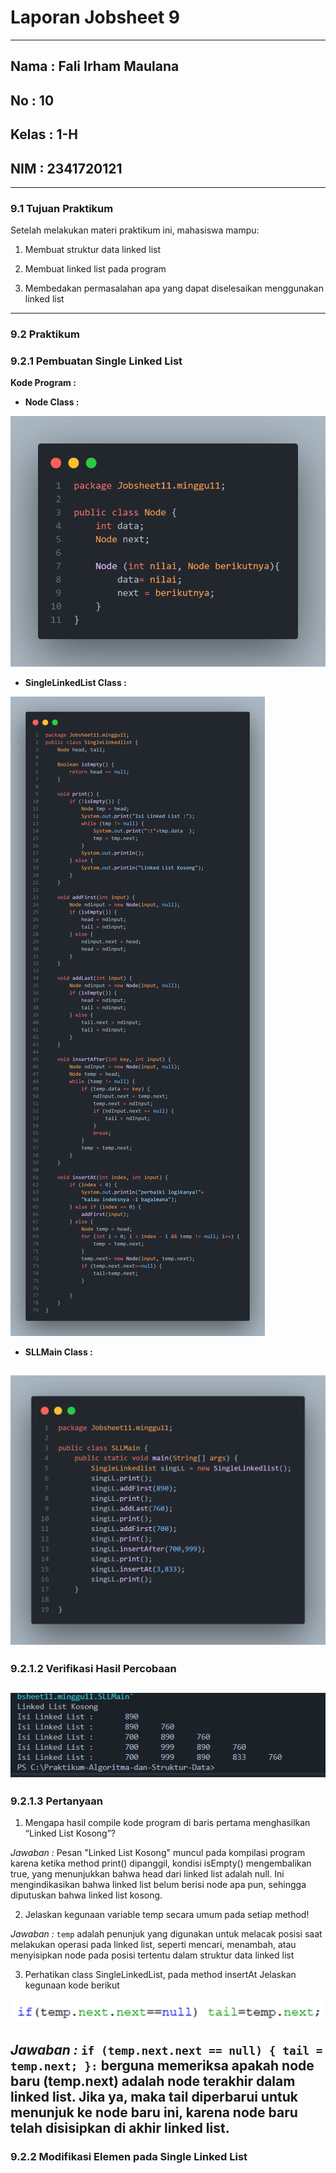 # **Laporan Jobsheet 9**
---
## Nama    : Fali Irham Maulana
## No      : 10
## Kelas   : 1-H
## NIM     : 2341720121
---
### 9.1 Tujuan Praktikum 
Setelah melakukan materi praktikum ini, mahasiswa mampu:

1. Membuat struktur data linked list

2. Membuat linked list pada program

3. Membedakan permasalahan apa yang dapat diselesaikan menggunakan linked list
-----
### 9.2 Praktikum 
### 9.2.1 Pembuatan Single Linked List
**Kode Program :** 

- **Node Class :**

![alt text](code.png)

- **SingleLinkedList Class :**

![alt text](code1.png)

- **SLLMain Class :**

![alt text](code2.png)
-----
### 9.2.1.2 Verifikasi Hasil Percobaan 
![alt text](image.png)
---------
### 9.2.1.3 Pertanyaan 
1. Mengapa hasil compile kode program di baris pertama menghasilkan “Linked List Kosong”?

_Jawaban :_ Pesan "Linked List Kosong" muncul pada kompilasi program karena ketika method print() dipanggil, kondisi isEmpty() mengembalikan true, yang menunjukkan bahwa head dari linked list adalah null. Ini mengindikasikan bahwa linked list belum berisi node apa pun, sehingga diputuskan bahwa linked list kosong.

2. Jelaskan kegunaan variable temp secara umum pada setiap method!

_Jawaban :_ `temp` adalah penunjuk yang digunakan untuk melacak posisi saat melakukan operasi pada linked list, seperti mencari, menambah, atau menyisipkan node pada posisi tertentu dalam struktur data linked list

3. Perhatikan class SingleLinkedList, pada method insertAt Jelaskan kegunaan kode berikut 

![alt text](image-1.png)

_Jawaban :_ `if (temp.next.next == null) { tail = temp.next; }:` berguna memeriksa apakah node baru (temp.next) adalah node terakhir dalam linked list. Jika ya, maka tail diperbarui untuk menunjuk ke node baru ini, karena node baru telah disisipkan di akhir linked list.
--------------
### 9.2.2 Modifikasi Elemen pada Single Linked List
